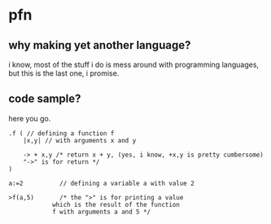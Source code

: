 # pfn

## why making yet another language?

i know, most of the stuff i do is mess around with
programming languages, but this is the last one, i
promise.

## code sample?

here you go.

```
.f ( // defining a function f
	|x,y| // with arguments x and y

	-> + x,y /* return x + y, (yes, i know, +x,y is pretty cumbersome)
	"->" is for return */
)

a:=2          // defining a variable a with value 2

>f(a,5)       /* the ">" is for printing a value
        	which is the result of the function
        	f with arguments a and 5 */
```


